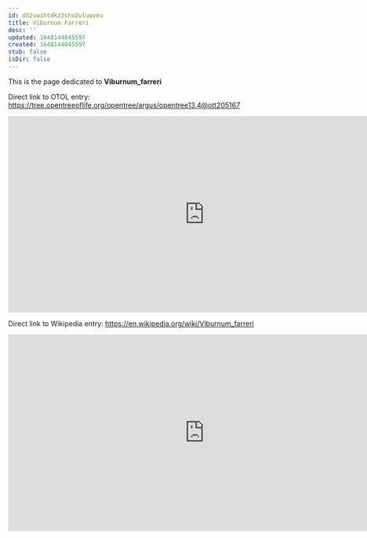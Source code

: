 ```yaml
---
id: d52vwihtdkz2shu2uluwveu
title: Viburnum Farreri
desc: ''
updated: 1648144045597
created: 1648144045597
stub: false
isDir: false
---
```

This is the page dedicated to **Viburnum_farreri**


Direct link to OTOL entry: https://tree.opentreeoflife.org/opentree/argus/opentree13.4@ott205167



<html>
    <body>
    <iframe src="https://tree.opentreeoflife.org/opentree/argus/opentree13.4@ott205167"
    width="800" height="400" frameborder="0" allowfullscreen> </iframe>
    </body>
</html>
    


Direct link to Wikipedia entry: https://en.wikipedia.org/wiki/Viburnum_farreri



<html>
    <body>
    <iframe src="https://en.wikipedia.org/wiki/Viburnum_farreri"
    width="800" height="400" frameborder="0" allowfullscreen> </iframe>
    </body>
</html>
    

